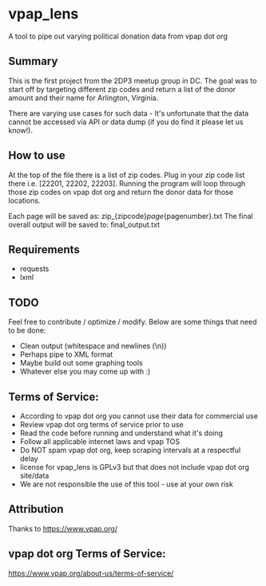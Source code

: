 # vpap_lens
A tool to pipe out varying political donation data from vpap dot org

## Summary
This is the first project from the 2DP3 meetup group in DC.
The goal was to start off by targeting different zip codes and return a list of the donor amount and their name for Arlington, Virginia.

There are varying use cases for such data - It's unfortunate that the data cannot be accessed via API or data dump (if you do find it please let us know!).

## How to use
At the top of the file there is a list of zip codes. Plug in your zip code list there i.e. [22201, 22202, 22203]. Running the program will loop through those zip codes on vpap dot org and return the donor data for those locations.

Each page will be saved as: zip_{zipcode}_page_{pagenumber}.txt
The final overall output will be saved to: final_output.txt

## Requirements
- requests
- lxml

## TODO
Feel free to contribute / optimize / modify. Below are some things that need to be done:
 - Clean output (whitespace and newlines (\n))
 - Perhaps pipe to XML format
 - Maybe build out some graphing tools
 - Whatever else you may come up with :)

## Terms of Service:
 - According to vpap dot org you cannot use their data for commercial use
 - Review vpap dot org terms of service prior to use
 - Read the code before running and understand what it's doing
 - Follow all applicable internet laws and vpap TOS
 - Do NOT spam vpap dot org, keep scraping intervals at a respectful delay
 - license for vpap_lens is GPLv3 but that does not include vpap dot org site/data
 - We are not responsible the use of this tool - use at your own risk

## Attribution
Thanks to https://www.vpap.org/

## vpap dot org Terms of Service:
https://www.vpap.org/about-us/terms-of-service/
